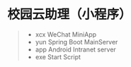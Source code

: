 ﻿# 校园云助理（小程序）

> * xcx WeChat MiniApp
> * yun Spring Boot MainServer
> * app Android Intranet server
> * exe Start Script